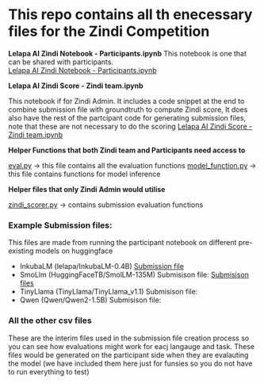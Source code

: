 # This repo contains all th enecessary files for the Zindi Competition

**Lelapa AI Zindi Notebook - Participants.ipynb** 
This notebook is one that can be shared with participants.  
[Lelapa AI Zindi Notebook - Participants.ipynb](https://github.com/Lelapa-AI/zindi-inkuba-notebook/blob/main/Lelapa_AI_Zindi_Notebook_Participants.ipynb)

**Lelapa AI Zindi Score - Zindi team.ipynb**

This notebook if for Zindi Admin. It includes a code snippet at the end to combine submission file with groundtruth to compute Zindi score, It does also have the rest of the partcipant code for generating submission files, note that these are not necessary to do the scoring
[Lelapa AI Zindi Score - Zindi team.ipynb](https://github.com/Lelapa-AI/zindi-inkuba-notebook/blob/main/Lelapa_AI_Zindi_Score_Zindi_team.ipynb) 

**Helper Functions that both Zindi team and Participants need access to**

[eval.py](https://github.com/Lelapa-AI/zindi-inkuba-notebook/blob/main/eval.py) -> this file contains all the evaluation functions
[model_function.py](https://github.com/Lelapa-AI/zindi-inkuba-notebook/blob/main/model_function.py) -> this file contains functions for model inference

**Helper files that only Zindi Admin would utilise**

[zindi_scorer.py](https://github.com/Lelapa-AI/zindi-inkuba-notebook/blob/main/zindi_scorer.py) -> contains submission evaluation functions

### Example Submission files:

This files are made from running the participant notebook on different pre-existing models on huggingface

* InkubaLM (lelapa/InkubaLM-0.4B) [Submission file](https://github.com/Lelapa-AI/zindi-inkuba-notebook/tree/main/submission_1)
* SmoLlm (HuggingFaceTB/SmolLM-135M) Submisison file: [Submisison files](https://github.com/Lelapa-AI/zindi-inkuba-notebook/tree/main/submission_2)
* TinyLlama (TinyLlama/TinyLlama_v1.1) Submisison file: 
* Qwen (Qwen/Qwen2-1.5B) Submisison file: 

### All the other csv files
These are the interim files used in the submission file creation process so you can see how evaluations might work for eacj langauge and task. These files would be generated on the participant side when they are evalauting the model (we have included them here just for funsies so you do not have to run everything to test)
